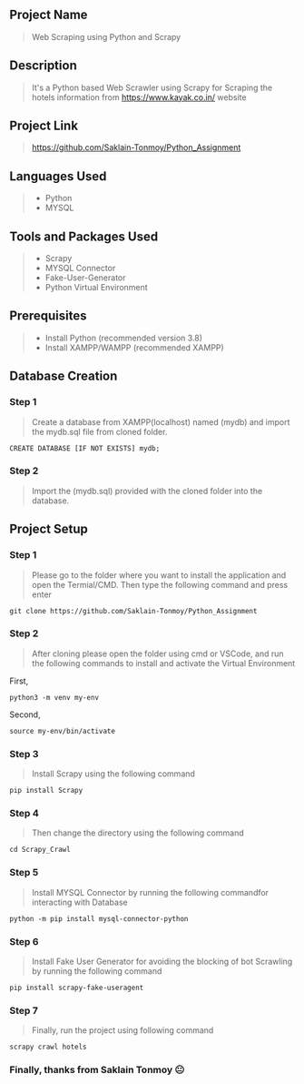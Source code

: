 ## Project Name

> Web Scraping using Python and Scrapy

## Description

> It's a Python based Web Scrawler using Scrapy for Scraping the hotels information from https://www.kayak.co.in/ website

## Project Link

> https://github.com/Saklain-Tonmoy/Python_Assignment

## Languages Used

> - Python
> - MYSQL

## Tools and Packages Used

> - Scrapy
> - MYSQL Connector
> - Fake-User-Generator
> - Python Virtual Environment

## Prerequisites

> - Install Python (recommended version 3.8)
> - Install XAMPP/WAMPP (recommended XAMPP)

## Database Creation
### Step 1
> Create a database from XAMPP(localhost) named (mydb) and import the mydb.sql file from cloned folder.

```
CREATE DATABASE [IF NOT EXISTS] mydb;
```
### Step 2
> Import the (mydb.sql) provided with the cloned folder into the database.


## Project Setup

### Step 1

> Please go to the folder where you want to install the application and open the Termial/CMD. Then type the following command and press enter

```
git clone https://github.com/Saklain-Tonmoy/Python_Assignment
```

### Step 2

> After cloning please open the folder using cmd or VSCode, and run the following commands to install and activate the Virtual Environment

First,
```
python3 -m venv my-env
```
Second,
```
source my-env/bin/activate
```

### Step 3
> Install Scrapy using the following command
```
pip install Scrapy
```


### Step 4

> Then change the directory using the following command

```
cd Scrapy_Crawl
```

### Step 5

> Install MYSQL Connector by running the following commandfor interacting with Database

```
python -m pip install mysql-connector-python
```

### Step 6

> Install Fake User Generator for avoiding the blocking of bot Scrawling by running the following command

```
pip install scrapy-fake-useragent
```

### Step 7

> Finally, run the project using following command

```
scrapy crawl hotels
```

### Finally, thanks from Saklain Tonmoy :neutral_face:
